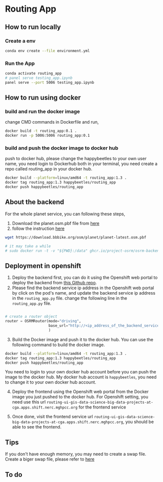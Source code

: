


# Routing App

## How to run locally

### Create a env
```bash
conda env create --file environment.yml
```
### Run the App

```bash
conda activate routing_app
# panel serve testing_app.ipynb
panel serve --port 5006 testing_app.ipynb 
```

## How to run using docker 

### build and run the docker image

change CMD commands in Dockerfile and run,

```bash
docker build -t routing_app:0.1 .  
docker run -p 5006:5006 routing_app:0.1
```

### build and push the docker image to docker hub

push to docker hub, please change the happybeetles to your own user name, you need login to Dockerhub both in your terminal, you need create a repo called routing_app in your docker hub.

```bash
docker build --platform=linux/amd64 -t routing_app:1.3 .
docker tag routing_app:1.3 happybeetles/routing_app
docker push happybeetles/routing_app
```

## About the backend

For the whole planet service, you can following these steps,

1. Download the planet.osm.pbf file from [here](https://download.bbbike.org/osm/planet/)
2. follow the instruction [here](https://github.com/Project-OSRM/osrm-backend)

```bash
wget https://download.bbbike.org/osm/planet/planet-latest.osm.pbf

```

```bash
# it may take a while
# sudo docker run -t -v "${PWD}:/data" ghcr.io/project-osrm/osrm-backend osrm-extract -p /opt/car.lua /data/planet-latest.osm.pbf || echo "osrm-extract failed"
```

## Deployment in openshift

1. Deploy the backend first, you can do it using the Openshift web portal to deploy the backend from [this Github repo](https://github.com/wybert/routing_app_service).
2. Please find the backend service ip address in the Openshift web portal by click on the pod's name, and update the backend service ip address in the `routing_app.py` file. change the following line in the `routing_app.py` file.

```python

# create a router object 
router = OSRMRouter(mode="driving",
                    base_url="http://<ip_address_of_the_backend_service>:5000"
                    )

```

3. Build the Docker image and push it to the docker hub. You can use the following command to build the docker image. 

```bash
docker build --platform=linux/amd64 -t routing_app:1.3 .
docker tag routing_app:1.3 happybeetles/routing_app
docker push happybeetles/routing_app
```

You need to login to your own docker hub account before you can push the image to the docker hub. My docker hub account is `happybeetles`, you need to change it to your own docker hub account.

4. Deploy the frontend using the Openshift web portal from the Docker image you just pushed to the docker hub. For Openshift setting, you need use this url `routing-ui-gis-data-science-big-data-projects-at-cga.apps.shift.nerc.mghpcc.org` for the frontend service

5. Once done, visit the frontend service url `routing-ui-gis-data-science-big-data-projects-at-cga.apps.shift.nerc.mghpcc.org`, you should be able to see the frontend.

## Tips

If you don't have enough memory, you may need to create a swap file. Create a biger swap file, please refer to [here](https://webapp.chatgpt4google.com/s/MTk2Njgw)


## To do
